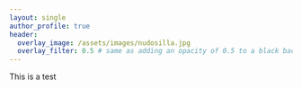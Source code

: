 ```yaml
---
layout: single
author_profile: true
header:
  overlay_image: /assets/images/nudosilla.jpg
  overlay_filter: 0.5 # same as adding an opacity of 0.5 to a black background
---
```


This is a test